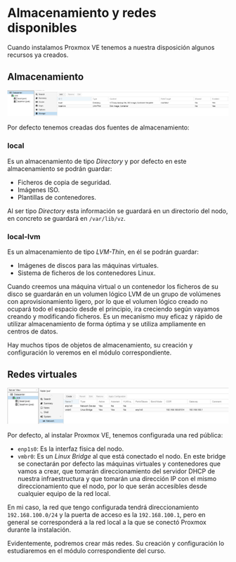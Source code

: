 # Almacenamiento y redes disponibles

Cuando instalamos Proxmox VE tenemos a nuestra disposición algunos
recursos ya creados.

## Almacenamiento

![almacenamiento](img/almacenamiento.png)

Por defecto tenemos creadas dos fuentes de almacenamiento:

### local

Es un almacenamiento de tipo *Directory* y por defecto en este
almacenamiento se podrán guardar:

* Ficheros de copia de seguridad.
* Imágenes ISO.
* Plantillas de contenedores.

Al ser tipo *Directory* esta información se guardará en un directorio
del nodo, en concreto se guardará en `/var/lib/vz`.

### local-lvm

Es un almacenamiento de tipo *LVM-Thin*, en él se podrán guardar:

* Imágenes de discos para las máquinas virtuales.
* Sistema de ficheros de los contenedores Linux.

Cuando creemos una máquina virtual o un contenedor los ficheros de su
disco se guardarán en un volumen lógico LVM de un grupo de volúmenes
con aprovisionamiento ligero, por lo que el volumen lógico creado no
ocupará todo el espacio desde el principio, ira creciendo según
vayamos creando y modificando ficheros. Es un mecanismo muy eficaz y
rápido de utilizar almacenamiento de forma óptima y se utiliza
ampliamente en centros de datos.

Hay muchos tipos de objetos de almacenamiento, su creación y
configuración lo veremos en el módulo correspondiente.

## Redes virtuales

![redes](img/redes.png)

Por defecto, al instalar Proxmox VE, tenemos configurada una red pública:

* `enp1s0`: Es la interfaz física del nodo.
* `vmbr0`: Es un *Linux Bridge* al que está conectado el nodo. En este
  bridge se conectarán por defecto las máquinas virtuales y
  contenedores que vamos a crear, que tomarán direccionamiento del
  servidor DHCP de nuestra infraestructura y que tomarán una dirección
  IP con el mismo direccionamiento que el nodo, por lo que serán
  accesibles desde cualquier equipo de la red local.

En mi caso, la red que tengo configurada tendrá direccionamiento
`192.168.100.0/24` y la puerta de acceso es la `192.168.100.1`, pero
en general se corresponderá a la red local a la que se conectó Proxmox
durante la instalación.

Evidentemente, podremos crear más redes. Su creación y configuración
lo estudiaremos en el módulo correspondiente del curso.
